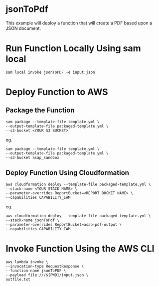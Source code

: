 # jsonToPdf

This example will deploy a function that will create a PDF based upon a JSON document.

# Run Function Locally Using sam local

```
sam local invoke jsonToPDF -e input.json
```

# Deploy Function to AWS

## Package the Function

```
sam package --template-file template.yml \
--output-template-file packaged-template.yml \
--s3-bucket <YOUR S3 BUCKET>
```

eg.

```
sam package --template-file template.yml \
--output-template-file packaged-template.yml \
--s3-bucket asap_sandbox
```

## Deploy Function Using Cloudformation

```
aws cloudformation deploy --template-file packaged-template.yml \
--stack-name <YOUR STACK NAME> \
--parameter-overrides ReportBucket=<REPORT BUCKET NAME> \
--capabilities CAPABILITY_IAM
```

eg.

```
aws cloudformation deploy --template-file packaged-template.yml \
--stack-name jsonToPdf \
--parameter-overrides ReportBucket=asap-pdf-output \
--capabilities CAPABILITY_IAM
```

# Invoke Function Using the AWS CLI

```
aws lambda invoke \
--invocation-type RequestResponse \
--function-name jsonToPDF \
--payload file:///${PWD}/input.json \
outfile.txt
```
